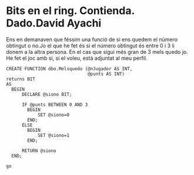 # Bits en el ring. Contienda. Dado.David Ayachi
Ens en demanaven que féssim una funció de si ens quedem el número obtingut o no.Jo el que he fet és si el número obtingut és entre 0 i 3 li donem a la altra persona. En el cas que sigui més gran de 3 mels quedo jo. 
<br>He fet el joc amb si, si el voleu, està adjuntat al meu perfil.
```
CREATE FUNCTION dbo.Melsquedo (@nJugador AS INT, 
                               @punts AS INT) 
returns BIT 
AS 
  BEGIN 
      DECLARE @siono BIT; 

      IF @punts BETWEEN 0 AND 3 
        BEGIN 
            SET @siono=0 
        END; 
      ELSE 
        BEGIN 
            SET @siono=1 
        END; 

      RETURN @siono 
  END; 

go 
```
